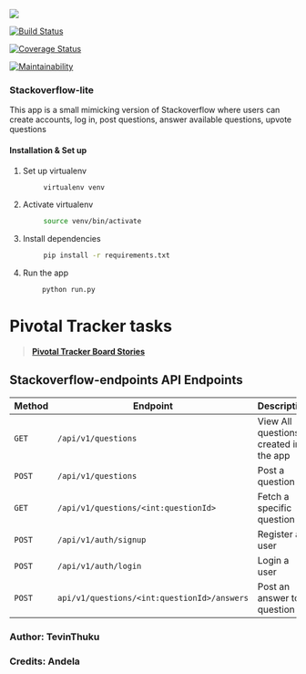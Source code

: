 ![](https://img.shields.io/pypi/pyversions/flask.svg?logo=python&style=for-the-badge)



[![Build Status](https://travis-ci.org/Tevinthuku/Stackoverflow-lite.svg?branch=master)](https://travis-ci.org/Tevinthuku/Stackoverflow-lite)

[![Coverage Status](https://coveralls.io/repos/github/Tevinthuku/Stackoverflow-lite/badge.svg?branch=master)](https://coveralls.io/github/Tevinthuku/Stackoverflow-lite?branch=master)


[![Maintainability](https://api.codeclimate.com/v1/badges/bfa3d2f3aa7f539c2f22/maintainability)](https://codeclimate.com/github/Tevinthuku/Stackoverflow-lite/maintainability)



### Stackoverflow-lite

This app is a small mimicking version of Stackoverflow where users can create accounts, log in, post questions, answer available questions, upvote questions

#### Installation & Set up

1. Set up virtualenv

   ```bash
        virtualenv venv
   ```

2. Activate virtualenv

   ```bash
        source venv/bin/activate
   ```

3. Install dependencies

   ```bash
        pip install -r requirements.txt
   ```

4. Run the app

```bash
        python run.py
```

# Pivotal Tracker tasks

> **[Pivotal Tracker Board Stories](https://www.pivotaltracker.com/n/projects/2240990)**


## Stackoverflow-endpoints API Endpoints

| Method | Endpoint                                    | Description                           |
| ------ | ------------------------------------------- | ------------------------------------- |
| `GET`  | `/api/v1/questions`                         | View All questions created in the app |
| `POST` | `/api/v1/questions`                         | Post a question                       |
| `GET`  | `/api/v1/questions/<int:questionId>`        | Fetch a specific question             |
| `POST` | `/api/v1/auth/signup`                       | Register a user                       |
| `POST` | `/api/v1/auth/login`                        | Login a user                          |
| `POST` | `api/v1/questions/<int:questionId>/answers` | Post an answer to a question          |


### Author: TevinThuku

### Credits: Andela
